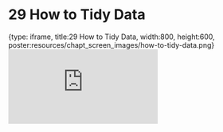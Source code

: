 # 29 How to Tidy Data
 
{type: iframe, title:29 How to Tidy Data, width:800, height:600, poster:resources/chapt_screen_images/how-to-tidy-data.png}
![](https://datatrail-jhu.github.io/DataTrail_ReOrg/no_toc/how-to-tidy-data.html)
 

 
